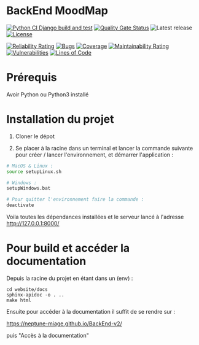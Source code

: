 # BackEnd MoodMap

[![Python CI Django build and test](https://github.com/Neptune-MIAGE/BackEnd-v2/actions/workflows/django.yml/badge.svg?branch=main)](https://github.com/Neptune-MIAGE/BackEnd-v2/actions/workflows/django.yml) [![Quality Gate Status](https://sonarcloud.io/api/project_badges/measure?project=Neptune-MIAGE_BackEnd-v2&metric=alert_status)](https://sonarcloud.io/summary/new_code?id=Neptune-MIAGE_BackEnd-v2)
![Latest release](https://img.shields.io/github/v/release/Neptune-MIAGE/BackEnd-v2) [![License](https://img.shields.io/badge/License-Apache_2.0-blue.svg)](https://opensource.org/licenses/Apache-2.0)

[![Reliability Rating](https://sonarcloud.io/api/project_badges/measure?project=Neptune-MIAGE_BackEnd-v2&metric=reliability_rating)](https://sonarcloud.io/summary/new_code?id=Neptune-MIAGE_BackEnd-v2) [![Bugs](https://sonarcloud.io/api/project_badges/measure?project=Neptune-MIAGE_BackEnd-v2&metric=bugs)](https://sonarcloud.io/summary/new_code?id=Neptune-MIAGE_BackEnd-v2) [![Coverage](https://sonarcloud.io/api/project_badges/measure?project=Neptune-MIAGE_BackEnd-v2&metric=coverage)](https://sonarcloud.io/summary/new_code?id=Neptune-MIAGE_BackEnd-v2) [![Maintainability Rating](https://sonarcloud.io/api/project_badges/measure?project=Neptune-MIAGE_BackEnd-v2&metric=sqale_rating)](https://sonarcloud.io/summary/new_code?id=Neptune-MIAGE_BackEnd-v2) [![Vulnerabilities](https://sonarcloud.io/api/project_badges/measure?project=Neptune-MIAGE_BackEnd-v2&metric=vulnerabilities)](https://sonarcloud.io/summary/new_code?id=Neptune-MIAGE_BackEnd-v2) [![Lines of Code](https://sonarcloud.io/api/project_badges/measure?project=Neptune-MIAGE_BackEnd-v2&metric=ncloc)](https://sonarcloud.io/summary/new_code?id=Neptune-MIAGE_BackEnd-v2)

# Prérequis 

Avoir Python ou Python3 installé

# Installation du projet

1. Cloner le dépot

2. Se placer à la racine dans un terminal et lancer la commande suivante pour créer / lancer l'environnement, et démarrer l'application :

```sh
# MacOS & Linux :
source setupLinux.sh

# Windows : 
setupWindows.bat

# Pour quitter l'environnement faire la commande :
deactivate
```

Voila toutes les dépendances installées et le serveur lancé à l'adresse http://127.0.0.1:8000/

# Pour build et accéder la documentation

Depuis la racine du projet en étant dans un (env) :
```
cd website/docs
sphinx-apidoc -o . ..
make html
```
Ensuite pour accéder à la documentation il suffit de se rendre sur :

https://neptune-miage.github.io/BackEnd-v2/

puis "Accès à la documentation"

